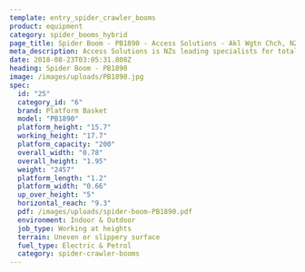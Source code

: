 ```yaml
---
template: entry_spider_crawler_booms
product: equipment
category: spider_booms_hybrid
page_title: Spider Boom - PB1890 - Access Solutions - Akl Wgtn Chch, NZ
meta_description: Access Solutions is NZs leading specialists for total access solution equipment. 100% NZ owned & operated. Read about us - Make an enquiry today
date: 2018-08-23T03:05:31.808Z
heading: Spider Boom - PB1890
image: /images/uploads/PB1890.jpg
spec:
  id: "25"
  category_id: "6"
  brand: Platform Basket
  model: "PB1890"
  platform_height: "15.7"
  working_height: "17.7"
  platform_capacity: "200"
  overall_width: "0.78"
  overall_height: "1.95"
  weight: "2457"
  platform_length: "1.2"
  platform_width: "0.66"
  up_over_height: "5"
  horizontal_reach: "9.3"
  pdf: /images/uploads/spider-boom-PB1890.pdf
  environment: Indoor & Outdoor
  job_type: Working at heights
  terrain: Uneven or slippery surface
  fuel_type: Electric & Petrol
  category: spider-crawler-booms
---
```

